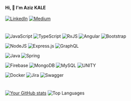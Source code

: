 #### Hi, 👋 I'm Aziz KALE

[![LinkedIn](https://img.shields.io/badge/LinkedIn-%230077B5.svg?logo=linkedin&logoColor=white)](https://linkedin.com/in/azizkale)
[![Medium](https://img.shields.io/badge/Medium-12100E?logo=medium&logoColor=white)](https://medium.com/@azizkale)

<!--[![Stack Overflow](https://img.shields.io/badge/-Stackoverflow-FE7A16?logo=stack-overflow&logoColor=white)](https://stackoverflow.com/users/13475031) -->

#

![JavaScript](https://img.shields.io/badge/javascript-%23323330.svg?logo=javascript&logoColor=yellow)
![TypeScript](https://img.shields.io/badge/typescript-%23007ACC.svg?logo=typescript&logoColor=white)
![RxJS](https://img.shields.io/badge/rxjs-%23B7178C.svg?logo=reactivex&logoColor=white)
![Angular](https://img.shields.io/badge/angular-%23DD0031.svg?logo=angular&logoColor=white)
![Bootstrap](https://img.shields.io/badge/bootstrap-%23563D7C.svg?logo=bootstrap&logoColor=white)

![NodeJS](https://img.shields.io/badge/node.js-6DA55F?logo=node.js&logoColor=white)
![Express.js](https://img.shields.io/badge/express.js-%23404d59.svg?logo=express&logoColor=%2361DAFB)
![GraphQL](https://img.shields.io/badge/-GraphQL-E10098?logo=graphql&logoColor=white)

<!--![C#](https://img.shields.io/badge/c%23-%23239120.svg?logo=c-sharp&logoColor=white) -->

![Java](https://img.shields.io/badge/java-%23ED8B00.svg?logo=java&logoColor=white)
![Spring](https://img.shields.io/badge/spring-%236DB33F.svg?logo=spring&logoColor=white)

![Firebase](https://img.shields.io/badge/firebase-%23039BE5.svg?logo=firebase)
![MongoDB](https://img.shields.io/badge/MongoDB-%234ea94b.svg?logo=mongodb&logoColor=white)
![MySQL](https://img.shields.io/badge/mysql-%2300f.svg?style=flat&logo=mysql&logoColor=white)
![UNITY](https://img.shields.io/badge/Unity-%2320232a.svg?logo=unity&logoColor=white)

![Docker](https://img.shields.io/badge/docker-%230db7ed.svg?logo=docker&logoColor=white)
![Jira](https://img.shields.io/badge/jira-%230A0FFF.svg?logo=jira&logoColor=white)
![Swagger](https://img.shields.io/badge/-Swagger-%23Clojure?logo=swagger&logoColor=white)

#

[//]: # "![Adobe Illustrator](https://img.shields.io/badge/adobeillustrator-%23FF9A00.svg?logo=adobeillustrator&logoColor=white) "
[//]: # "![Adobe InDesign](https://img.shields.io/badge/Adobe%20InDesign-49021F?logo=adobeindesign&logoColor=white)"

[![Your GitHub stats](https://github-readme-stats.vercel.app/api?username=kaleaziz)](https://github.com/anuraghazra/github-readme-stats)
![Top Languages](https://github-readme-stats.vercel.app/api/top-langs/?username=kaleaziz&count_private=true&layout=compact&show_icons=true&theme=vue)
